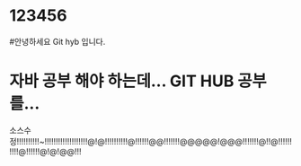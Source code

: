 # 123456

#안녕하세요 Git hyb 입니다.

# 자바 공부 해야 하는데... GIT HUB 공부를...

소스수정!!!!!!!!!!~!!!!!!!!!!!!!!!!!!!@!@!!!!!!!!!!@!!!!!!@@!!!!!!!@@@@@!@@@!!!!!!!@!!@!!!!!!!!!!@!!!!!!@!@!@@!!!
